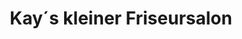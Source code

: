 ---
title: "Kay´s kleiner Friseursalon"
url: /oldenburg/kay-s-kleiner-friseursalon/
shop: Friseur
---